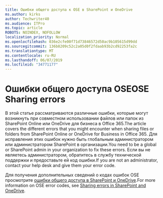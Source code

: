 ```yaml
---
title: Ошибки общего доступа к OSE в SharePoint и OneDrive
ms.author: kirks
author: Techwriter40
ms.audience: ITPro
ms.topic: article
ROBOTS: NOINDEX, NOFOLLOW
localization_priority: Normal
ms.openlocfilehash: 036e2cfe00f71d73846572d50ac9b105615d99dd
ms.sourcegitcommit: 136b8209c52c2a05d0f2fdaab93b2cd92253fa2c
ms.translationtype: MT
ms.contentlocale: ru-RU
ms.lasthandoff: 06/07/2019
ms.locfileid: "34771177"
---
```

# <a name="ose-sharing-errors"></a><span data-ttu-id="f8e25-102">Ошибки общего доступа OSE</span><span class="sxs-lookup"><span data-stu-id="f8e25-102">OSE Sharing errors</span></span>

<span data-ttu-id="f8e25-103">В этой статье рассматриваются различные ошибки, которые могут возникнуть при совместном использовании файлов или папок из SharePoint Online или OneDrive для бизнеса в Office 365.</span><span class="sxs-lookup"><span data-stu-id="f8e25-103">The article covers the different errors that you might encounter when sharing files or folders from SharePoint Online or OneDrive for Business in Office 365.</span></span> <span data-ttu-id="f8e25-104">Для исправления этих ошибок нужно быть глобальным администратором или администратором SharePoint в организации.</span><span class="sxs-lookup"><span data-stu-id="f8e25-104">You need to be a global or SharePoint admin in your organization to fix these errors.</span></span> <span data-ttu-id="f8e25-105">Если вы не являетесь администратором, обратитесь в службу технической поддержки и предоставьте ей код ошибки.</span><span class="sxs-lookup"><span data-stu-id="f8e25-105">If you are not an administrator, contact your help desk and give them your error code.</span></span>

<span data-ttu-id="f8e25-106">Для получения дополнительных сведений о кодах ошибок OSE просмотрите [ошибки общего доступа в SharePoint и OneDrive](https://docs.microsoft.com/sharepoint/sharepoint-onedrive-error-message).</span><span class="sxs-lookup"><span data-stu-id="f8e25-106">For more information on OSE error codes, see [Sharing errors in SharePoint and OneDrive](https://docs.microsoft.com/sharepoint/sharepoint-onedrive-error-message).</span></span>
